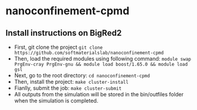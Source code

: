 # nanoconfinement-cpmd

## Install instructions on BigRed2
* First, git clone the project
```git clone https://github.com/softmaterialslab/nanoconfinement-cpmd```
* Then, load the required modules using following command:
```module swap PrgEnv-cray PrgEnv-gnu && module load boost/1.65.0 && module load gsl```
* Next, go to the root directory:
 ```cd nanoconfinement-cpmd```
* Then, install the project:
```make cluster-install```
* Fianlly, submit the job:
```make cluster-submit```
* All outputs from the simulation will be stored in the bin/outfiles folder when the simulation is completed.

